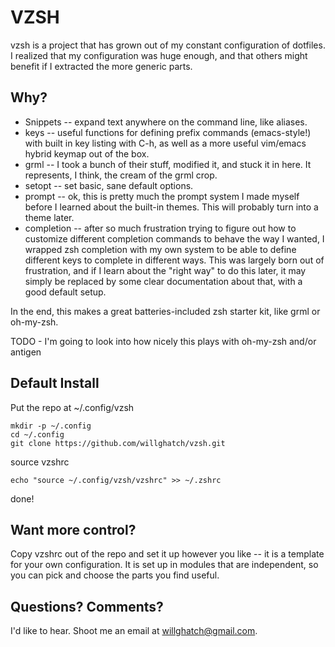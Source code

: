 VZSH
====

vzsh is a project that has grown out of my constant configuration of dotfiles.  I realized that my configuration was huge enough, and that others might benefit if I extracted the more generic parts.

Why?
----

- Snippets -- expand text anywhere on the command line, like aliases.
- keys -- useful functions for defining prefix commands (emacs-style!) with built in key listing with C-h, as well as a more useful vim/emacs hybrid keymap out of the box.
- grml -- I took a bunch of their stuff, modified it, and stuck it in here.  It represents, I think, the cream of the grml crop.
- setopt -- set basic, sane default options.
- prompt -- ok, this is pretty much the prompt system I made myself before I learned about the built-in themes.  This will probably turn into a theme later.
- completion -- after so much frustration trying to figure out how to customize different completion commands to behave the way I wanted, I wrapped zsh completion with my own system to be able to define different keys to complete in different ways.  This was largely born out of frustration, and if I learn about the "right way" to do this later, it may simply be replaced by some clear documentation about that, with a good default setup.

In the end, this makes a great batteries-included zsh starter kit, like grml or oh-my-zsh.

TODO - I'm going to look into how nicely this plays with oh-my-zsh and/or antigen

Default Install
---------------

Put the repo at ~/.config/vzsh

    mkdir -p ~/.config
    cd ~/.config
    git clone https://github.com/willghatch/vzsh.git

source vzshrc

    echo "source ~/.config/vzsh/vzshrc" >> ~/.zshrc

done!

Want more control?
------------------

Copy vzshrc out of the repo and set it up however you like -- it is a template for your own configuration.  It is set up in modules that are independent, so you can pick and choose the parts you find useful.

Questions? Comments?
--------------------

I'd like to hear.  Shoot me an email at willghatch@gmail.com.
